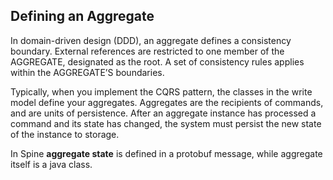 ## Defining an Aggregate

In domain-driven design (DDD), an aggregate defines a consistency boundary. External references are restricted to one member of the AGGREGATE, designated as the root. A set of consistency rules applies within the AGGREGATE’S boundaries.

Typically, when you implement the CQRS pattern, the classes in the write model define your aggregates. Aggregates are the recipients of commands, and are units of persistence. After an aggregate instance has processed a command and its state has changed, the system must persist the new state of the instance to storage.

In Spine **aggregate state** is defined in a protobuf message, while aggregate itself is a java class. 


